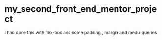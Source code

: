 # my_second_front_end_mentor_project
I had done this with flex-box and some padding , margin and media queries
